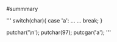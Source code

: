 #summmary


'''
switch(char){
case 'a':
      ... ...
      break;
}

putchar('\n');
putchar(97);
putcgar('a');
'''

